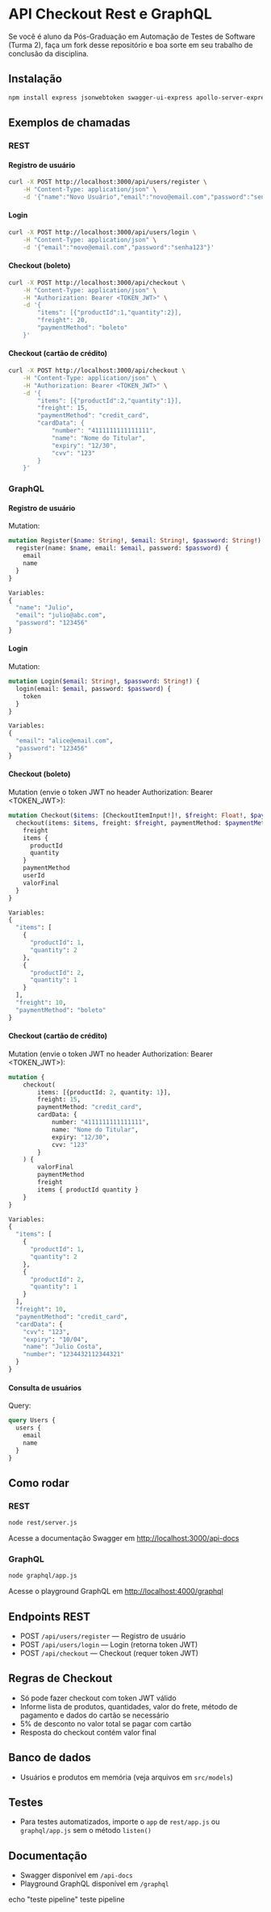 # API Checkout Rest e GraphQL

Se você é aluno da Pós-Graduação em Automação de Testes de Software (Turma 2), faça um fork desse repositório e boa sorte em seu trabalho de conclusão da disciplina.

## Instalação

```bash
npm install express jsonwebtoken swagger-ui-express apollo-server-express graphql
```

## Exemplos de chamadas

### REST

#### Registro de usuário
```bash
curl -X POST http://localhost:3000/api/users/register \
	-H "Content-Type: application/json" \
	-d '{"name":"Novo Usuário","email":"novo@email.com","password":"senha123"}'
```

#### Login
```bash
curl -X POST http://localhost:3000/api/users/login \
	-H "Content-Type: application/json" \
	-d '{"email":"novo@email.com","password":"senha123"}'
```

#### Checkout (boleto)
```bash
curl -X POST http://localhost:3000/api/checkout \
	-H "Content-Type: application/json" \
	-H "Authorization: Bearer <TOKEN_JWT>" \
	-d '{
		"items": [{"productId":1,"quantity":2}],
		"freight": 20,
		"paymentMethod": "boleto"
	}'
```

#### Checkout (cartão de crédito)
```bash
curl -X POST http://localhost:3000/api/checkout \
	-H "Content-Type: application/json" \
	-H "Authorization: Bearer <TOKEN_JWT>" \
	-d '{
		"items": [{"productId":2,"quantity":1}],
		"freight": 15,
		"paymentMethod": "credit_card",
		"cardData": {
			"number": "4111111111111111",
			"name": "Nome do Titular",
			"expiry": "12/30",
			"cvv": "123"
		}
	}'
```

### GraphQL

#### Registro de usuário
Mutation:
```graphql
mutation Register($name: String!, $email: String!, $password: String!) {
  register(name: $name, email: $email, password: $password) {
    email
    name
  }
}

Variables:
{
  "name": "Julio",
  "email": "julio@abc.com",
  "password": "123456"
}
```

#### Login
Mutation:
```graphql
mutation Login($email: String!, $password: String!) {
  login(email: $email, password: $password) {
    token
  }
}

Variables:
{
  "email": "alice@email.com",
  "password": "123456"
}
```


#### Checkout (boleto)
Mutation (envie o token JWT no header Authorization: Bearer <TOKEN_JWT>):
```graphql
mutation Checkout($items: [CheckoutItemInput!]!, $freight: Float!, $paymentMethod: String!, $cardData: CardDataInput) {
  checkout(items: $items, freight: $freight, paymentMethod: $paymentMethod, cardData: $cardData) {
    freight
    items {
      productId
      quantity
    }
    paymentMethod
    userId
    valorFinal
  }
}

Variables:
{
  "items": [
    {
      "productId": 1,
      "quantity": 2
    },
    {
      "productId": 2,
      "quantity": 1
    }
  ],
  "freight": 10,
  "paymentMethod": "boleto"
}
```

#### Checkout (cartão de crédito)
Mutation (envie o token JWT no header Authorization: Bearer <TOKEN_JWT>):
```graphql
mutation {
	checkout(
		items: [{productId: 2, quantity: 1}],
		freight: 15,
		paymentMethod: "credit_card",
		cardData: {
			number: "4111111111111111",
			name: "Nome do Titular",
			expiry: "12/30",
			cvv: "123"
		}
	) {
		valorFinal
		paymentMethod
		freight
		items { productId quantity }
	}
}

Variables:
{
  "items": [
    {
      "productId": 1,
      "quantity": 2
    },
    {
      "productId": 2,
      "quantity": 1
    }
  ],
  "freight": 10,
  "paymentMethod": "credit_card",
  "cardData": {
    "cvv": "123",
    "expiry": "10/04",
    "name": "Julio Costa",
    "number": "1234432112344321"
  }
}
```

#### Consulta de usuários
Query:
```graphql
query Users {
  users {
    email
    name
  }
}
```

## Como rodar

### REST
```bash
node rest/server.js
```
Acesse a documentação Swagger em [http://localhost:3000/api-docs](http://localhost:3000/api-docs)

### GraphQL
```bash
node graphql/app.js
```
Acesse o playground GraphQL em [http://localhost:4000/graphql](http://localhost:4000/graphql)

## Endpoints REST
- POST `/api/users/register` — Registro de usuário
- POST `/api/users/login` — Login (retorna token JWT)
- POST `/api/checkout` — Checkout (requer token JWT)

## Regras de Checkout
- Só pode fazer checkout com token JWT válido
- Informe lista de produtos, quantidades, valor do frete, método de pagamento e dados do cartão se necessário
- 5% de desconto no valor total se pagar com cartão
- Resposta do checkout contém valor final

## Banco de dados
- Usuários e produtos em memória (veja arquivos em `src/models`)

## Testes
- Para testes automatizados, importe o `app` de `rest/app.js` ou `graphql/app.js` sem o método `listen()`

## Documentação
- Swagger disponível em `/api-docs`
- Playground GraphQL disponível em `/graphql`


echo "teste pipeline" 
teste pipeline
